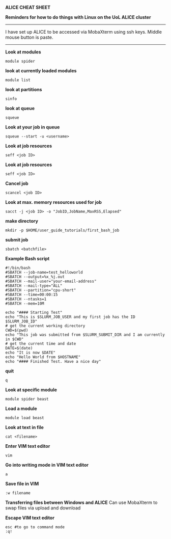 **ALICE CHEAT SHEET**

**Reminders for how to do things with Linux on the UoL ALICE cluster**
***
I have set up ALICE to be accessed via MobaXterm using ssh keys. Middle mouse button is paste.
***
**Look at modules**
```
module spider
```

**look at currently loaded modules**
```
module list
```

**look at partitions**
```
sinfo
```

**look at queue**
```
squeue
```

**Look at your job in queue**
```
squeue --start -u <username>
```

**Look at job resources**
```
seff <job ID>
```

**Look at job resources**
```
seff <job ID>
```

**Cancel job**
```
scancel <job ID>
```

**Look at max. memory resources used for job**
```
sacct -j <job ID> -o "JobID,JobName,MaxRSS,Elapsed"
```

**make directory**
```
mkdir -p $HOME/user_guide_tutorials/first_bash_job
```

**submit job**
```
sbatch <batchfile>
```

**Example Bash script**
```
#!/bin/bash
#SBATCH --job-name=test_helloworld
#SBATCH --output=%x_%j.out
#SBATCH --mail-user="your-email-address"
#SBATCH --mail-type="ALL"
#SBATCH --partition="cpu-short"
#SBATCH --time=00:00:15
#SBATCH --ntasks=1
#SBATCH --mem=10M

echo "#### Starting Test"
echo "This is $SLURM_JOB_USER and my first job has the ID $SLURM_JOB_ID"
# get the current working directory
CWD=$(pwd)
echo "This job was submitted from $SLURM_SUBMIT_DIR and I am currently in $CWD"
# get the current time and date
DATE=$(date)
echo "It is now $DATE"
echo "Hello World from $HOSTNAME"
echo "#### Finished Test. Have a nice day"
```

**quit**
```
q
```
**Look at specific module**
```
module spider beast
```
**Load a module**
```
module load beast
```

**Look at text in file**
```
cat <filename>
```

**Enter VIM text editor**
```
vim
```

**Go into writing mode in VIM text editor**
```
a
```

**Save file in VIM**
```
:w filename
```

**Transferring files between Windows and ALICE**
Can use MobaXterm to swap files via upload and download

**Escape VIM text editor**
```
esc #to go to command mode
:q!
```
